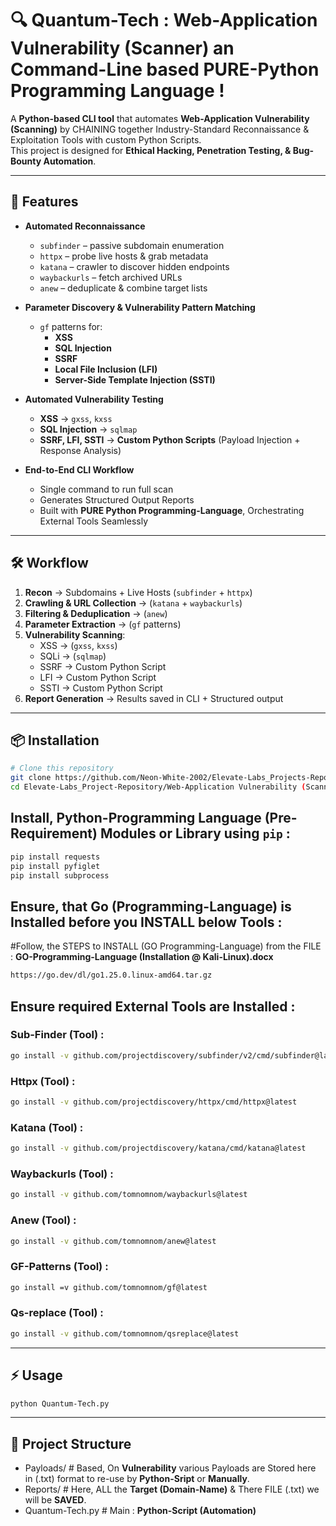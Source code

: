 # 🔍 Quantum-Tech : Web-Application Vulnerability (Scanner) an Command-Line based PURE-Python Programming Language !

A **Python-based CLI tool** that automates **Web-Application Vulnerability (Scanning)** by CHAINING together Industry-Standard Reconnaissance & Exploitation Tools with custom Python Scripts.  
This project is designed for **Ethical Hacking, Penetration Testing, & Bug-Bounty Automation**.

---

## 🚀 Features

- **Automated Reconnaissance**
  - `subfinder` – passive subdomain enumeration  
  - `httpx` – probe live hosts & grab metadata  
  - `katana` – crawler to discover hidden endpoints  
  - `waybackurls` – fetch archived URLs  
  - `anew` – deduplicate & combine target lists  

- **Parameter Discovery & Vulnerability Pattern Matching**
  - `gf` patterns for:
    - **XSS**
    - **SQL Injection**
    - **SSRF**
    - **Local File Inclusion (LFI)**
    - **Server-Side Template Injection (SSTI)**  

- **Automated Vulnerability Testing**
  - **XSS** → `gxss`, `kxss`  
  - **SQL Injection** → `sqlmap`  
  - **SSRF, LFI, SSTI** → **Custom Python Scripts** (Payload Injection + Response Analysis)  

- **End-to-End CLI Workflow**
  - Single command to run full scan  
  - Generates Structured Output Reports  
  - Built with **PURE Python Programming-Language**, Orchestrating External Tools Seamlessly  

---

## 🛠️ Workflow

1. **Recon** → Subdomains + Live Hosts (`subfinder` + `httpx`)  
2. **Crawling & URL Collection** → (`katana` + `waybackurls`)  
3. **Filtering & Deduplication** → (`anew`)  
4. **Parameter Extraction** → (`gf` patterns)  
5. **Vulnerability Scanning**:
   - XSS → (`gxss`, `kxss`)  
   - SQLi → (`sqlmap`)  
   - SSRF → Custom Python Script  
   - LFI → Custom Python Script  
   - SSTI → Custom Python Script  
6. **Report Generation** → Results saved in CLI + Structured output  

---

## 📦 Installation

```bash
# Clone this repository
git clone https://github.com/Neon-White-2002/Elevate-Labs_Projects-Repository.git
cd Elevate-Labs_Project-Repository/Web-Application Vulnerability (Scanner) - Quantum-Tech/
```

## Install, Python-Programming Language (Pre-Requirement) Modules or Library using `pip` :
```bash
pip install requests
pip install pyfiglet
pip install subprocess
```

## Ensure, that Go (Programming-Language) is Installed before you INSTALL below Tools :
#Follow, the STEPS to INSTALL (GO Programming-Language) from the FILE : **GO-Programming-Language (Installation @ Kali-Linux).docx**
```bash
https://go.dev/dl/go1.25.0.linux-amd64.tar.gz
```

## Ensure required External Tools are Installed :

### Sub-Finder (Tool) : 
```bash
go install -v github.com/projectdiscovery/subfinder/v2/cmd/subfinder@latest
```
### Httpx (Tool) : 
```bash
go install -v github.com/projectdiscovery/httpx/cmd/httpx@latest
```
### Katana (Tool) : 
```bash
go install -v github.com/projectdiscovery/katana/cmd/katana@latest
```
### Waybackurls (Tool) : 
```bash
go install -v github.com/tomnomnom/waybackurls@latest
```
### Anew (Tool) :
```bash
go install -v github.com/tomnomnom/anew@latest
```
### GF-Patterns (Tool) : 
```bash
go install =v github.com/tomnomnom/gf@latest
```
### Qs-replace (Tool) : 
```bash
go install -v github.com/tomnomnom/qsreplace@latest
```

---

## ⚡ Usage
```bash
python Quantum-Tech.py
```

---

## 📂 Project Structure
  - Payloads/     # Based, On **Vulnerability** various Payloads are Stored here in (.txt) format to re-use by **Python-Sript** or **Manually**.
  - Reports/      # Here, ALL the **Target (Domain-Name)** & There FILE (.txt) we will be **SAVED**.
  - Quantum-Tech.py  # Main : **Python-Script (Automation)** 
